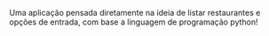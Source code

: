 Uma aplicação pensada diretamente na ideia de listar restaurantes e opções de entrada, com base a linguagem de programação python!

